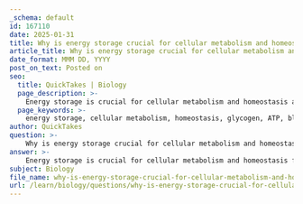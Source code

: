 ```yaml
---
_schema: default
id: 167110
date: 2025-01-31
title: Why is energy storage crucial for cellular metabolism and homeostasis?
article_title: Why is energy storage crucial for cellular metabolism and homeostasis?
date_format: MMM DD, YYYY
post_on_text: Posted on
seo:
  title: QuickTakes | Biology
  page_description: >-
    Energy storage is crucial for cellular metabolism and homeostasis as it provides immediate and long-term energy sources, regulates blood sugar levels, supports structural integrity, and maintains metabolic balance.
  page_keywords: >-
    energy storage, cellular metabolism, homeostasis, glycogen, ATP, blood sugar regulation, triglycerides, lipids, carbohydrate metabolism, structural roles, physiological processes
author: QuickTakes
question: >-
    Why is energy storage crucial for cellular metabolism and homeostasis?
answer: >-
    Energy storage is crucial for cellular metabolism and homeostasis for several reasons:\n\n1. **Immediate Energy Supply**: Cells require a constant supply of energy to perform various functions, including growth, repair, and maintenance. Energy storage molecules, such as glycogen in animals and starch in plants, serve as readily available sources of glucose. When energy is needed, these polysaccharides can be quickly mobilized and broken down through hydrolysis to release glucose, which is then utilized in cellular respiration to generate ATP, the primary energy currency of the cell.\n\n2. **Regulation of Blood Sugar Levels**: In animals, glycogen plays a vital role in maintaining blood glucose levels. The liver can release glucose from glycogen stores into the bloodstream when blood sugar levels drop, preventing hypoglycemia. This regulation is essential for ensuring that cells, particularly those in the brain and muscles, have a continuous supply of energy.\n\n3. **Long-term Energy Storage**: Lipids, particularly in the form of triglycerides, provide a more energy-dense storage option compared to carbohydrates. They store energy in the form of C-C and C-H bonds, which can be broken down during lipolysis to release fatty acids for ATP production. This long-term energy storage is especially important during periods of fasting or increased energy demand, allowing organisms to sustain metabolic processes when immediate energy sources are scarce.\n\n4. **Structural and Functional Roles**: Beyond energy storage, biological molecules like carbohydrates and lipids also contribute to structural integrity and cellular functions. For example, polysaccharides like cellulose provide structural support in plant cell walls, while lipids form essential components of cell membranes, maintaining fluidity and integrity. These structural roles are critical for the overall health and functionality of cells.\n\n5. **Homeostasis**: Energy storage mechanisms are integral to maintaining homeostasis within an organism. By regulating energy availability and usage, cells can adapt to varying metabolic demands, ensuring that physiological processes operate smoothly. This balance is vital for overall health and the ability to respond to environmental changes.\n\nIn summary, energy storage is essential for cellular metabolism and homeostasis as it provides immediate and long-term energy sources, regulates blood sugar levels, supports structural integrity, and maintains metabolic balance within the organism.
subject: Biology
file_name: why-is-energy-storage-crucial-for-cellular-metabolism-and-homeostasis.md
url: /learn/biology/questions/why-is-energy-storage-crucial-for-cellular-metabolism-and-homeostasis
---
```


&nbsp;